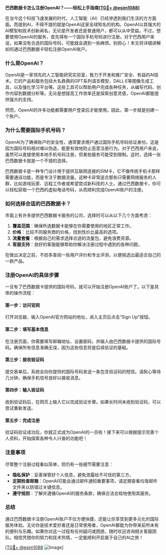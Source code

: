 **巴西数据卡怎么注册OpenAI？——轻松上手指南[[TG💪+ @esim1088](https://t.me/s/esim1088)]**

在当今这个科技飞速发展的时代，人工智能（AI）已经渗透到我们生活的方方面面。而提到AI，不得不提的就是OpenAI这家全球知名的机构。OpenAI以其强大的AI模型和技术创新闻名，无论是开发者还是普通用户，都可以从中受益。不过，想要使用OpenAI的服务，首先得有一个国际手机号码进行注册。对于巴西用户来说，如果没有合适的国际号码，可能就会遇到一些麻烦。别担心！本文将详细讲解如何通过巴西数据卡轻松注册OpenAI账户。

### 什么是OpenAI？

OpenAI是一家领先的人工智能研究实验室，致力于开发和推广安全、有益的AI技术。它的产品和服务包括大名鼎鼎的GPT系列语言模型、DALL·E等图像生成工具，以及强化学习平台等。这些工具可以帮助用户完成各种任务，从编写代码、创作内容到数据分析等。无论是想提高工作效率还是探索创意灵感，OpenAI都能提供强大的支持。

然而，OpenAI的许多功能都需要用户登录后才能使用。因此，第一步就是创建一个账户。

### 为什么需要国际手机号码？

OpenAI为了确保账户的安全性，通常要求用户通过国际手机号码验证身份。这是因为国际号码相对难以伪造，能更有效地防止恶意注册行为。对于巴西用户来说，虽然可以直接使用本地手机号码注册，但某些服务可能受到限制。这时，选择一张巴西数据卡就是一个不错的选择。

巴西数据卡是一种专门设计用于提供互联网连接的SIM卡，它不像传统手机卡那样需要通话功能，而是专注于数据流量。这种卡非常适合那些只需要网络服务的人群，比如游戏玩家、远程工作者或希望尝试新科技的人士。通过巴西数据卡，你可以轻松获取一个巴西的虚拟电话号码，从而顺利完成OpenAI账户的注册。

### 如何选择合适的巴西数据卡？

市面上有许多提供巴西数据卡服务的公司，选择时可以从以下几个方面考虑：

1. **覆盖范围**：确保所选数据卡能够在你需要使用的地区正常工作。
2. **价格**：比较不同服务商的价格，找到性价比最高的选项。
3. **流量套餐**：根据自己的需求选择合适的流量包，避免浪费资源。
4. **客服支持**：良好的客服能够帮助你解决注册过程中遇到的各种问题。

在做出决定之前，不妨多查阅一些用户评价和专业评测，以便挑选出最适合自己的一款产品。

### 注册OpenAI的具体步骤

一旦有了巴西数据卡提供的国际号码，就可以开始注册OpenAI账户了。以下是具体的操作流程：

#### 第一步：访问官网
打开浏览器，输入OpenAI官方网站的地址，进入主页后点击“Sign Up”按钮。

#### 第二步：填写基本信息
在注册页面，你需要填写邮箱地址、设置密码，并输入由巴西数据卡提供的国际号码。确保所有信息准确无误，因为这些信息将是后续验证的基础。

#### 第三步：接收验证码
提交表单后，系统会向你提供的国际号码发送一条包含验证码的短信。请耐心等待几分钟，确保手机信号良好以接收消息。

#### 第四步：输入验证码
收到验证码后，在网页上输入它以完成验证步骤。如果长时间未收到验证码，可以尝试重新发送。

#### 第五步：完成注册
验证码验证成功后，你就正式成为OpenAI的一员啦！接下来可以根据提示完善个人资料，开始探索各种令人兴奋的功能吧！

### 注意事项

尽管整个注册过程看似简单，但仍有一些细节需要注意：

- **隐私保护**：妥善保管好个人信息，避免泄露给不可信的第三方。
- **定期检查邮箱**：OpenAI可能会通过邮件通知重要事项，请定期查看垃圾邮件文件夹以防错过关键信息。
- **遵守规则**：了解并遵循OpenAI的服务条款，确保合法合规地使用其服务。

### 总结

通过巴西数据卡注册OpenAI账户不仅方便快捷，还能让你享受到更多元化的国际服务体验。无论你是技术爱好者还是日常使用者，OpenAI都能为你带来前所未有的便利与乐趣。如果你对这一过程有任何疑问或困惑，随时欢迎咨询相关客服团队。相信凭借你的努力和技术热情，一定能顺利开启属于自己的AI之旅！

[[TG💪+ @esim1088](https://t.me/s/esim1088) ![Image](https://i.postimg.cc/4NQfJmqS/Snipaste-2025-05-13-00-14-12.png)]